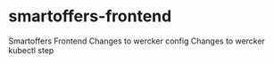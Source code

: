 # smartoffers-frontend
Smartoffers Frontend
Changes to wercker config
Changes to wercker kubectl step
